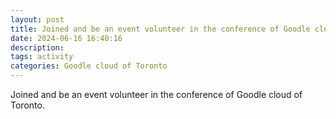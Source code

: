 ```yaml
---
layout: post
title: Joined and be an event volunteer in the conference of Goodle cloud of Toronto
date: 2024-06-16 16:40:16
description: 
tags: activity
categories: Goodle cloud of Toronto
---
```


Joined and be an event volunteer in the conference of Goodle cloud of Toronto. 
